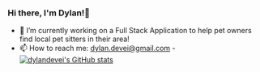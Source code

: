 ### Hi there, I'm Dylan!👋


- 🔭 I’m currently working on a Full Stack Application to help pet owners find local pet sitters in their area!
- 📫 How to reach me: dylan.devei@gmail.com
-[![dylandevei's GitHub stats](https://github-readme-stats.vercel.app/api?username=dylandevei)](https://github.com/dylandevei/github-readme-stats)

